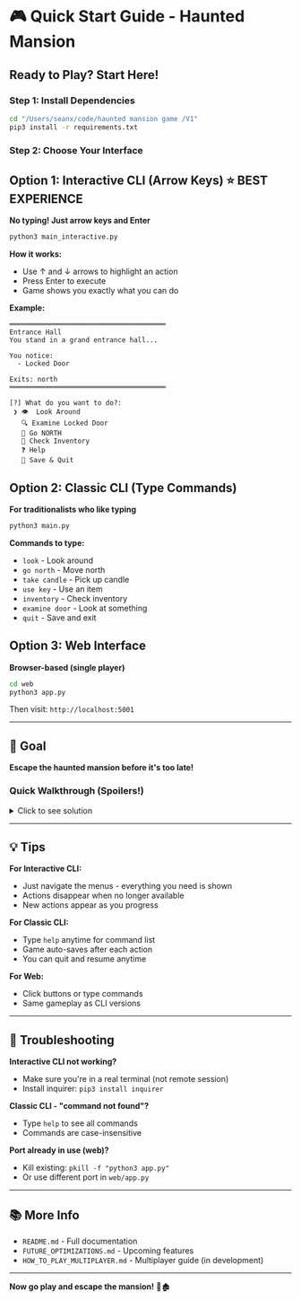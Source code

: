# 🎮 Quick Start Guide - Haunted Mansion

## Ready to Play? Start Here!

### Step 1: Install Dependencies

```bash
cd "/Users/seanx/code/haunted mansion game /V1"
pip3 install -r requirements.txt
```

### Step 2: Choose Your Interface

## Option 1: Interactive CLI (Arrow Keys) ⭐ BEST EXPERIENCE

**No typing! Just arrow keys and Enter**

```bash
python3 main_interactive.py
```

**How it works:**
- Use ↑ and ↓ arrows to highlight an action
- Press Enter to execute
- Game shows you exactly what you can do

**Example:**
```
═══════════════════════════════════════
Entrance Hall
You stand in a grand entrance hall...

You notice:
  - Locked Door

Exits: north
═══════════════════════════════════════

[?] What do you want to do?:
 ❯ 👁️  Look Around
   🔍 Examine Locked Door
   🚶 Go NORTH
   🎒 Check Inventory
   ❓ Help
   💾 Save & Quit
```

## Option 2: Classic CLI (Type Commands)

**For traditionalists who like typing**

```bash
python3 main.py
```

**Commands to type:**
- `look` - Look around
- `go north` - Move north
- `take candle` - Pick up candle
- `use key` - Use an item
- `inventory` - Check inventory
- `examine door` - Look at something
- `quit` - Save and exit

## Option 3: Web Interface

**Browser-based (single player)**

```bash
cd web
python3 app.py
```

Then visit: `http://localhost:5001`

---

## 🎯 Goal

**Escape the haunted mansion before it's too late!**

### Quick Walkthrough (Spoilers!)

<details>
<summary>Click to see solution</summary>

1. Start in Entrance Hall
2. Go north to Library
3. Take the Candle
4. Take the Ancient Amulet
5. Use the Ancient Amulet (reveals secret passage)
6. Go down to Basement
7. Use the Candle (lights the basement)
8. Take the Rusty Key
9. Go up to Library
10. Go south to Entrance Hall
11. Use the Rusty Key
12. **YOU WIN!** 🎉

</details>

---

## 💡 Tips

**For Interactive CLI:**
- Just navigate the menus - everything you need is shown
- Actions disappear when no longer available
- New actions appear as you progress

**For Classic CLI:**
- Type `help` anytime for command list
- Game auto-saves after each action
- You can quit and resume anytime

**For Web:**
- Click buttons or type commands
- Same gameplay as CLI versions

---

## 🐛 Troubleshooting

**Interactive CLI not working?**
- Make sure you're in a real terminal (not remote session)
- Install inquirer: `pip3 install inquirer`

**Classic CLI - "command not found"?**
- Type `help` to see all commands
- Commands are case-insensitive

**Port already in use (web)?**
- Kill existing: `pkill -f "python3 app.py"`
- Or use different port in `web/app.py`

---

## 📚 More Info

- `README.md` - Full documentation
- `FUTURE_OPTIMIZATIONS.md` - Upcoming features
- `HOW_TO_PLAY_MULTIPLAYER.md` - Multiplayer guide (in development)

---

**Now go play and escape the mansion!** 👻🏚️
